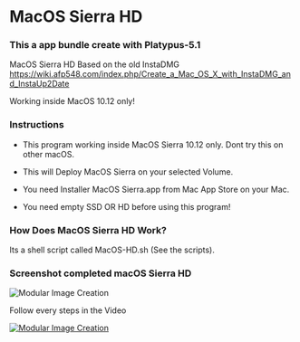 # MacOS Sierra HD

### This a app bundle create with Platypus-5.1
MacOS Sierra HD Based on the old InstaDMG
https://wiki.afp548.com/index.php/Create_a_Mac_OS_X_with_InstaDMG_and_InstaUp2Date
 
Working inside MacOS 10.12 only!  


### Instructions
- This program working inside MacOS Sierra 10.12 only. Dont try this on other macOS.

- This will Deploy MacOS Sierra on your selected Volume.

- You need Installer MacOS Sierra.app from Mac App Store on your Mac.

- You need empty SSD OR HD before using this program!

  
### How Does MacOS Sierra HD Work?
Its a shell script called MacOS-HD.sh (See the scripts).

### Screenshot completed macOS Sierra HD
![Modular Image Creation](https://i62.servimg.com/u/f62/18/50/18/69/sans_160.png)


Follow every steps in the Video

[![Modular Image Creation](http://i35.servimg.com/u/f35/18/50/18/69/icon-511.png)](https://www.youtube.com/watch?v=MaI7jdx1pnI)
